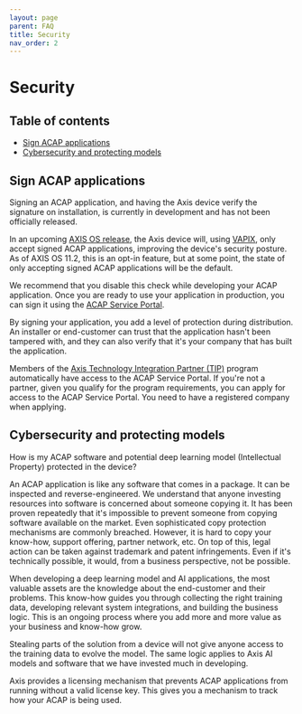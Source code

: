 ```yaml
---
layout: page
parent: FAQ
title: Security
nav_order: 2
---
```


<!-- omit in toc -->
# Security

<!-- omit in toc -->
## Table of contents

- [Sign ACAP applications](#sign-acap-applications)
- [Cybersecurity and protecting models](#cybersecurity-and-protecting-models)

## Sign ACAP applications

Signing an ACAP application, and having the Axis device verify the signature on installation, is currently in development and has not been officially released.

In an upcoming [AXIS OS release](https://help.axis.com/axis-os), the Axis device will, using [VAPIX](https://www.axis.com/vapix-library/subjects/t10102231/section/t10036126/display?section=t10036126-t10185050), only accept signed ACAP applications, improving the device's security posture. As of AXIS OS 11.2, this is an opt-in feature, but at some point, the state of only accepting signed ACAP applications will be the default.

We recommend that you disable this check while developing your ACAP application. Once you are ready to use your application in production, you can sign it using the [ACAP Service Portal](../service-for-partners/acap-service-portal.md).

By signing your application, you add a level of protection during distribution. An installer or end-customer can trust that the application hasn't been tampered with, and they can also verify that it's your company that has built the application.

Members of the [Axis Technology Integration Partner (TIP)](https://www.axis.com/partner/technology-integration-partner-program) program automatically have access to the ACAP Service Portal. If you're not a partner, given you qualify for the program requirements, you can apply for access to the ACAP Service Portal. You need to have a registered company when applying.

## Cybersecurity and protecting models

How is my ACAP software and potential deep learning model (Intellectual Property) protected in the device?

An ACAP application is like any software that comes in a package. It can be inspected and reverse-engineered. We understand that anyone investing resources into software is concerned about someone copying it. It has been proven repeatedly that it's impossible to prevent someone from copying software available on the market. Even sophisticated copy protection mechanisms are commonly breached. However, it is hard to copy your know-how, support offering, partner network, etc. On top of this, legal action can be taken against trademark and patent infringements. Even if it's technically possible, it would, from a business perspective, not be possible.

When developing a deep learning model and AI applications, the most valuable assets are the knowledge about the end-customer and their problems. This know-how guides you through collecting the right training data, developing relevant system integrations, and building the business logic. This is an ongoing process where you add more and more value as your business and know-how grow.

Stealing parts of the solution from a device will not give anyone access to the training data to evolve the model. The same logic applies to Axis AI models and software that we have invested much in developing.

Axis provides a licensing mechanism that prevents ACAP applications from running without a valid license key. This gives you a mechanism to track how your ACAP is being used.
